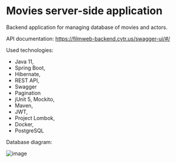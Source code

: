 # Movies server-side application
Backend application for managing database of movies and actors. 

API documentation:
https://filmweb-backend.cytr.us/swagger-ui/#/

Used technologies: 
- Java 11,
- Spring Boot, 
- Hibernate, 
- REST API, 
- Swagger
- Pagination 
- jUnit 5, Mockito,
- Maven,
- JWT, 
- Project Lombok,
- Docker,
- PostgreSQL 

Database diagram:

![image](https://user-images.githubusercontent.com/40803242/161307554-9ae77b64-a98b-4760-bde6-e879f3a513ca.png)

